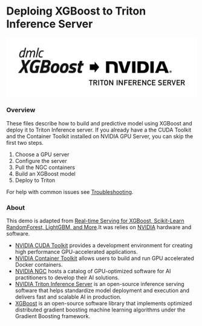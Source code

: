 # Deploing XGBoost to Triton Inference Server

![](logos.png)

### Overview

These files describe how to build and predictive model using XGBoost and deploy it to Triton Inference server. If you already have a the CUDA Toolkit and the Container Toolkit installed on NVIDIA GPU Server, you can skip the first two steps.  

1. Choose a GPU server
2. Configure the server
3. Pull the NGC containers
4. Build an XGBoost model
5. Deploy to Triton

For help with common issues see [Troubleshooting](resources/troubleshooting.md).

### About

This demo is adapted from [Real-time Serving for XGBoost, Scikit-Learn RandomForest, LightGBM, and More](https://developer.nvidia.com/blog/real-time-serving-for-xgboost-scikit-learn-randomforest-lightgbm-and-more/).It was relies on [NVIDIA](https://www.nvidia.com/en-us/) hardware and software.

* [NVIDIA CUDA Toolkit](https://developer.nvidia.com/cuda-downloads) provides a development environment for creating high performance GPU-accelerated applications.
* [NVIDIA Container Toolkit](https://github.com/NVIDIA/nvidia-docker) allows users to build and run GPU accelerated Docker containers.
* [NVIDIA NGC](https://catalog.ngc.nvidia.com/) hosts a catalog of GPU-optimized software for AI practitioners to develop their AI solutions.
* [NVIDIA Triton Inference Server](https://developer.nvidia.com/nvidia-triton-inference-server) is an open-source inference serving software that helps standardize model deployment and execution and delivers fast and scalable AI in production.
* [XGBoost](https://www.nvidia.com/en-us/glossary/data-science/xgboost/) is an open-source software library that implements optimized distributed gradient boosting machine learning algorithms under the Gradient Boosting framework.
